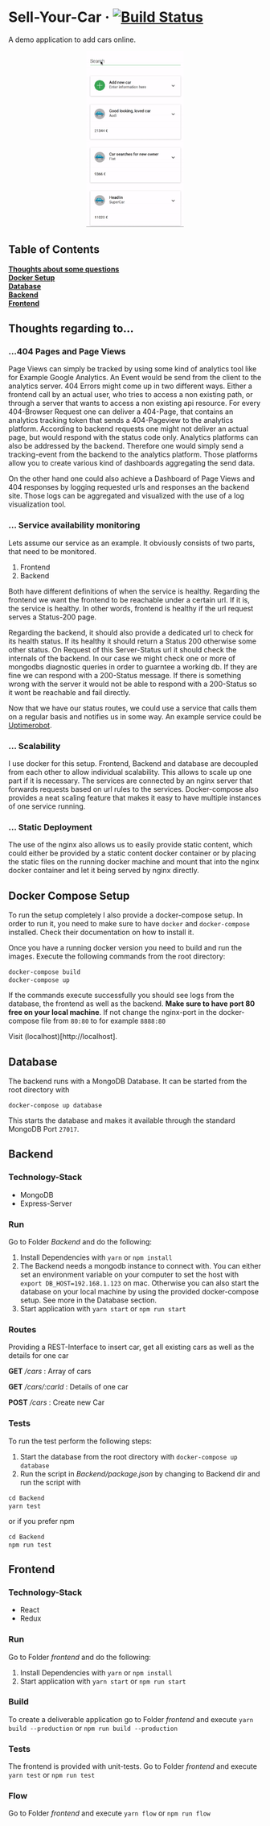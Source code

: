 # Sell-Your-Car &middot; [![Build Status](https://travis-ci.org/PetrykowskiM/sell-your-car.svg?branch=master)](https://travis-ci.org/PetrykowskiM/sell-your-car)

A demo application to add cars online.

<p align="center">
  <img height="350" src="./static/mobile-demo.gif">
</p>

## Table of Contents

**[Thoughts about some questions](#thoughts-regarding-to)**<br>
**[Docker Setup](#docker-compose-setup)**<br> **[Database](#database)**<br>
**[Backend](#backend)**<br> **[Frontend](#frontend)**<br>

## Thoughts regarding to...

### ...404 Pages and Page Views

Page Views can simply be tracked by using some kind of analytics tool like for
Example Google Analytics. An Event would be send from the client to the
analytics server. 404 Errors might come up in two different ways. Either a
frontend call by an actual user, who tries to access a non existing path, or
through a server that wants to access a non existing api resource. For every
404-Browser Request one can deliver a 404-Page, that contains an analytics
tracking token that sends a 404-Pageview to the analytics platform. According to
backend requests one might not deliver an actual page, but would respond with
the status code only. Analytics platforms can also be addressed by the backend.
Therefore one would simply send a tracking-event from the backend to the
analytics platform. Those platforms allow you to create various kind of
dashboards aggregating the send data.

On the other hand one could also achieve a Dashboard of Page Views and 404
responses by logging requested urls and responses an the backend site. Those
logs can be aggregated and visualized with the use of a log visualization tool.

### ... Service availability monitoring

Lets assume our service as an example. It obviously consists of two parts, that
need to be monitored.

1.  Frontend
2.  Backend

Both have different definitions of when the service is healthy. Regarding the
frontend we want the frontend to be reachable under a certain url. If it is, the
service is healthy. In other words, frontend is healthy if the url request
serves a Status-200 page.

Regarding the backend, it should also provide a dedicated url to check for its
health status. If its healthy it should return a Status 200 otherwise some other
status. On Request of this Server-Status url it should check the internals of
the backend. In our case we might check one or more of mongodbs diagnostic
queries in order to guarntee a working db. If they are fine we can respond with
a 200-Status message. If there is something wrong with the server it would not
be able to respond with a 200-Status so it wont be reachable and fail directly.

Now that we have our status routes, we could use a service that calls them on a
regular basis and notifies us in some way. An example service could be
[Uptimerobot](uptimerobot.com).

### ... Scalability

I use docker for this setup. Frontend, Backend and database are decoupled from
each other to allow individual scalability. This allows to scale up one part if
it is necessary. The services are connected by an nginx server that forwards
requests based on url rules to the services. Docker-compose also provides a neat
scaling feature that makes it easy to have multiple instances of one service
running.

### ... Static Deployment

The use of the nginx also allows us to easily provide static content, which
could either be provided by a static content docker container or by placing the
static files on the running docker machine and mount that into the nginx docker
container and let it being served by nginx directly.

## Docker Compose Setup

To run the setup completely I also provide a docker-compose setup. In order to
run it, you need to make sure to have `docker` and `docker-compose` installed.
Check their documentation on how to install it.

Once you have a running docker version you need to build and run the images.
Execute the following commands from the root directory:

```
docker-compose build
docker-compose up
```

If the commands execute successfully you should see logs from the database, the
frontend as well as the backend. **Make sure to have port 80 free on your local
machine**. If not change the nginx-port in the docker-compose file from `80:80`
to for example `8888:80`

Visit (localhost)[http://localhost].

## Database

The backend runs with a MongoDB Database. It can be started from the root
directory with

```
docker-compose up database
```

This starts the database and makes it available through the standard MongoDB
Port `27017`.

## Backend

### Technology-Stack

* MongoDB
* Express-Server

### Run

Go to Folder _Backend_ and do the following:

1.  Install Dependencies with `yarn` or `npm install`
2.  The Backend needs a mongodb instance to connect with. You can either set an
    environment variable on your computer to set the host with
    `export DB_HOST=192.168.1.123` on mac. Otherwise you can also start the
    database on your local machine by using the provided docker-compose setup.
    See more in the Database section.
3.  Start application with `yarn start` or `npm run start`

### Routes

Providing a REST-Interface to insert car, get all existing cars as well as the
details for one car

**GET** _/cars_ : Array of cars

**GET** _/cars/:carId_ : Details of one car

**POST** _/cars_ : Create new Car

### Tests

To run the test perform the following steps:

1.  Start the database from the root directory with `docker-compose up database`
2.  Run the script in _Backend/package.json_ by changing to Backend dir and run
    the script with

```
cd Backend
yarn test
```

or if you prefer npm

```
cd Backend
npm run test
```

## Frontend

### Technology-Stack

* React
* Redux

### Run

Go to Folder _frontend_ and do the following:

1.  Install Dependencies with `yarn` or `npm install`
2.  Start application with `yarn start` or `npm run start`

### Build

To create a deliverable application go to Folder _frontend_ and execute
`yarn build --production` or `npm run build --production`

### Tests

The frontend is provided with unit-tests. Go to Folder _frontend_ and execute
`yarn test` or `npm run test`

### Flow

Go to Folder _frontend_ and execute `yarn flow` or `npm run flow`
